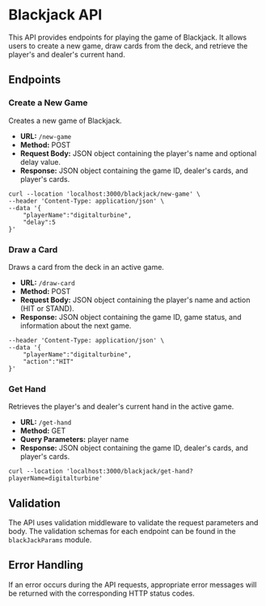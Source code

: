 # Blackjack API

This API provides endpoints for playing the game of Blackjack. It allows users to create a new game, draw cards from the deck, and retrieve the player's and dealer's current hand.

## Endpoints

### Create a New Game

Creates a new game of Blackjack.

- **URL:** `/new-game`
- **Method:** POST
- **Request Body:** JSON object containing the player's name and optional delay value.
- **Response:** JSON object containing the game ID, dealer's cards, and player's cards.

```
curl --location 'localhost:3000/blackjack/new-game' \
--header 'Content-Type: application/json' \
--data '{
    "playerName":"digitalturbine",
    "delay":5
}'
```

### Draw a Card

Draws a card from the deck in an active game.

- **URL:** `/draw-card`
- **Method:** POST
- **Request Body:** JSON object containing the player's name and action (HIT or STAND).
- **Response:** JSON object containing the game ID, game status, and information about the next game.

```curl --location 'localhost:3000/blackjack/draw-card' \
--header 'Content-Type: application/json' \
--data '{
    "playerName":"digitalturbine",
    "action":"HIT"
}'
```

### Get Hand

Retrieves the player's and dealer's current hand in the active game.

- **URL:** `/get-hand`
- **Method:** GET
- **Query Parameters:** player name
- **Response:** JSON object containing the game ID, dealer's cards, and player's cards.

```
curl --location 'localhost:3000/blackjack/get-hand?playerName=digitalturbine'
```
## Validation

The API uses validation middleware to validate the request parameters and body. The validation schemas for each endpoint can be found in the `blackJackParams` module.

## Error Handling

If an error occurs during the API requests, appropriate error messages will be returned with the corresponding HTTP status codes.


